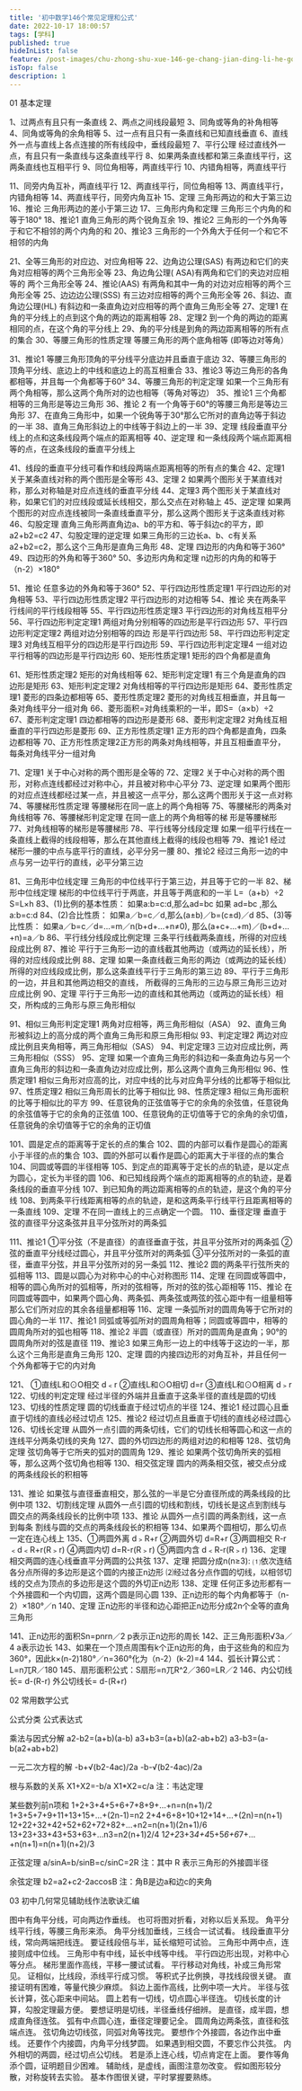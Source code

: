 ```yaml
---
title: '初中数学146个常见定理和公式'
date: 2022-10-17 18:00:57
tags: [学科]
published: true
hideInList: false
feature: /post-images/chu-zhong-shu-xue-146-ge-chang-jian-ding-li-he-gong-shi.jpg
isTop: false
description: 1
---
```

01
基本定理

1、过两点有且只有一条直线
2、两点之间线段最短
3、同角或等角的补角相等
4、同角或等角的余角相等
5、过一点有且只有一条直线和已知直线垂直
6、直线外一点与直线上各点连接的所有线段中，垂线段最短
7、平行公理 经过直线外一点，有且只有一条直线与这条直线平行
8、如果两条直线都和第三条直线平行，这两条直线也互相平行
9、同位角相等，两直线平行
10、内错角相等，两直线平行

11、同旁内角互补，两直线平行
12、两直线平行，同位角相等
13、两直线平行，内错角相等
14、两直线平行，同旁内角互补
15、定理 三角形两边的和大于第三边
16、推论 三角形两边的差小于第三边
17、三角形内角和定理 三角形三个内角的和等于180°
18、推论1 直角三角形的两个锐角互余
19、推论2 三角形的一个外角等于和它不相邻的两个内角的和
20、推论3 三角形的一个外角大于任何一个和它不相邻的内角

21、全等三角形的对应边、对应角相等
22、边角边公理(SAS) 有两边和它们的夹角对应相等的两个三角形全等
23、角边角公理( ASA)有两角和它们的夹边对应相等的 两个三角形全等
24、推论(AAS) 有两角和其中一角的对边对应相等的两个三角形全等
25、边边边公理(SSS) 有三边对应相等的两个三角形全等
26、斜边、直角边公理(HL) 有斜边和一条直角边对应相等的两个直角三角形全等
27、定理1 在角的平分线上的点到这个角的两边的距离相等
28、定理2 到一个角的两边的距离相同的点，在这个角的平分线上
29、角的平分线是到角的两边距离相等的所有点的集合
30、等腰三角形的性质定理 等腰三角形的两个底角相等 (即等边对等角）

31、推论1 等腰三角形顶角的平分线平分底边并且垂直于底边
32、等腰三角形的顶角平分线、底边上的中线和底边上的高互相重合
33、推论3 等边三角形的各角都相等，并且每一个角都等于60°
34、等腰三角形的判定定理 如果一个三角形有两个角相等，那么这两个角所对的边也相等（等角对等边）
35、推论1 三个角都相等的三角形是等边三角形
36、推论 2 有一个角等于60°的等腰三角形是等边三角形
37、在直角三角形中，如果一个锐角等于30°那么它所对的直角边等于斜边的一半
38、直角三角形斜边上的中线等于斜边上的一半
39、定理 线段垂直平分线上的点和这条线段两个端点的距离相等
40、逆定理 和一条线段两个端点距离相等的点，在这条线段的垂直平分线上

41、线段的垂直平分线可看作和线段两端点距离相等的所有点的集合
42、定理1 关于某条直线对称的两个图形是全等形
43、定理 2 如果两个图形关于某直线对称，那么对称轴是对应点连线的垂直平分线
44、定理3 两个图形关于某直线对称，如果它们的对应线段或延长线相交，那么交点在对称轴上
45、逆定理 如果两个图形的对应点连线被同一条直线垂直平分，那么这两个图形关于这条直线对称
46、勾股定理 直角三角形两直角边a、b的平方和、等于斜边c的平方，即a2+b2=c2
47、勾股定理的逆定理 如果三角形的三边长a、b、c有关系a2+b2=c2，那么这个三角形是直角三角形
48、定理 四边形的内角和等于360°
49、四边形的外角和等于360°
50、多边形内角和定理 n边形的内角的和等于（n-2）×180°

51、推论 任意多边的外角和等于360°
52、平行四边形性质定理1 平行四边形的对角相等
53、平行四边形性质定理2 平行四边形的对边相等
54、推论 夹在两条平行线间的平行线段相等
55、平行四边形性质定理3 平行四边形的对角线互相平分
56、平行四边形判定定理1 两组对角分别相等的四边形是平行四边形
57、平行四边形判定定理2 两组对边分别相等的四边 形是平行四边形
58、平行四边形判定定理3 对角线互相平分的四边形是平行四边形
59、平行四边形判定定理4 一组对边平行相等的四边形是平行四边形
60、矩形性质定理1 矩形的四个角都是直角

61、矩形性质定理2 矩形的对角线相等
62、矩形判定定理1 有三个角是直角的四边形是矩形
63、矩形判定定理2 对角线相等的平行四边形是矩形
64、菱形性质定理1 菱形的四条边都相等
65、菱形性质定理2 菱形的对角线互相垂直，并且每一条对角线平分一组对角
66、菱形面积=对角线乘积的一半，即S=（a×b）÷2
67、菱形判定定理1 四边都相等的四边形是菱形
68、菱形判定定理2 对角线互相垂直的平行四边形是菱形
69、正方形性质定理1 正方形的四个角都是直角，四条边都相等
70、正方形性质定理2正方形的两条对角线相等，并且互相垂直平分，每条对角线平分一组对角

71、定理1 关于中心对称的两个图形是全等的
72、定理2 关于中心对称的两个图形，对称点连线都经过对称中心，并且被对称中心平分
73、逆定理 如果两个图形的对应点连线都经过某一点，并且被这一点平分，那么这两个图形关于这一点对称
74、等腰梯形性质定理 等腰梯形在同一底上的两个角相等
75、等腰梯形的两条对角线相等
76、等腰梯形判定定理 在同一底上的两个角相等的梯 形是等腰梯形
77、对角线相等的梯形是等腰梯形
78、平行线等分线段定理 如果一组平行线在一条直线上截得的线段相等，那么在其他直线上截得的线段也相等
79、推论1 经过梯形一腰的中点与底平行的直线，必平分另一腰
80、推论2 经过三角形一边的中点与另一边平行的直线，必平分第三边

81、三角形中位线定理 三角形的中位线平行于第三边，并且等于它的一半
82、梯形中位线定理 梯形的中位线平行于两底，并且等于两底和的一半 L=（a+b）÷2 S=L×h
83、(1)比例的基本性质：
如果a:b=c:d,那么ad=bc
如果 ad=bc ,那么a:b=c:d
84、(2)合比性质：
如果a／b=c／d,那么(a±b)／b=(c±d)／d
85、(3)等比性质：
如果a／b=c／d=…=m／n(b+d+…+n≠0),
那么(a+c+…+m)／(b+d+…+n)=a／b
86、平行线分线段成比例定理 三条平行线截两条直线，所得的对应线段成比例
87、推论 平行于三角形一边的直线截其他两边（或两边的延长线），所得的对应线段成比例
88、定理 如果一条直线截三角形的两边（或两边的延长线）所得的对应线段成比例，那么这条直线平行于三角形的第三边
89、平行于三角形的一边，并且和其他两边相交的直线， 所截得的三角形的三边与原三角形三边对应成比例
90、定理 平行于三角形一边的直线和其他两边（或两边的延长线）相交，所构成的三角形与原三角形相似

91、相似三角形判定定理1 两角对应相等，两三角形相似（ASA）
92、直角三角形被斜边上的高分成的两个直角三角形和原三角形相似
93、判定定理2 两边对应成比例且夹角相等，两三角形相似（SAS）
94、判定定理3 三边对应成比例，两三角形相似（SSS）
95、定理 如果一个直角三角形的斜边和一条直角边与另一个直角三角形的斜边和一条直角边对应成比例，那么这两个直角三角形相似
96、性质定理1 相似三角形对应高的比，对应中线的比与对应角平分线的比都等于相似比
97、性质定理2 相似三角形周长的比等于相似比
98、性质定理3 相似三角形面积的比等于相似比的平方
99、任意锐角的正弦值等于它的余角的余弦值，任意锐角的余弦值等于它的余角的正弦值
100、任意锐角的正切值等于它的余角的余切值，任意锐角的余切值等于它的余角的正切值

101、圆是定点的距离等于定长的点的集合
102、圆的内部可以看作是圆心的距离小于半径的点的集合
103、圆的外部可以看作是圆心的距离大于半径的点的集合
104、同圆或等圆的半径相等
105、到定点的距离等于定长的点的轨迹，是以定点为圆心，定长为半径的圆
106、和已知线段两个端点的距离相等的点的轨迹，是着条线段的垂直平分线
107、到已知角的两边距离相等的点的轨迹，是这个角的平分线
108、到两条平行线距离相等的点的轨迹，是和这两条平行线平行且距离相等的一条直线
109、定理 不在同一直线上的三点确定一个圆。
110、垂径定理 垂直于弦的直径平分这条弦并且平分弦所对的两条弧

111、推论1
①平分弦（不是直径）的直径垂直于弦，并且平分弦所对的两条弧
②弦的垂直平分线经过圆心，并且平分弦所对的两条弧
③平分弦所对的一条弧的直径，垂直平分弦，并且平分弦所对的另一条弧
112、推论2 圆的两条平行弦所夹的弧相等
113、圆是以圆心为对称中心的中心对称图形
114、定理 在同圆或等圆中，相等的圆心角所对的弧相等，所对的弦相等，所对的弦的弦心距相等
115、推论 在同圆或等圆中，如果两个圆心角、两条弧、两条弦或两弦的弦心距中有一组量相等那么它们所对应的其余各组量都相等
116、定理 一条弧所对的圆周角等于它所对的圆心角的一半
117、推论1 同弧或等弧所对的圆周角相等；同圆或等圆中，相等的圆周角所对的弧也相等
118、推论2 半圆（或直径）所对的圆周角是直角；90°的圆周角所对的弦是直径
119、推论3 如果三角形一边上的中线等于这边的一半，那么这个三角形是直角三角形
120、定理 圆的内接四边形的对角互补，并且任何一个外角都等于它的内对角

121、
①直线L和⊙O相交 d﹤r
②直线L和⊙O相切 d=r
③直线L和⊙O相离 d﹥r
122、切线的判定定理 经过半径的外端并且垂直于这条半径的直线是圆的切线
123、切线的性质定理 圆的切线垂直于经过切点的半径
124、推论1 经过圆心且垂直于切线的直线必经过切点
125、推论2 经过切点且垂直于切线的直线必经过圆心
126、切线长定理 从圆外一点引圆的两条切线，它们的切线长相等圆心和这一点的连线平分两条切线的夹角
127、圆的外切四边形的两组对边的和相等
128、弦切角定理 弦切角等于它所夹的弧对的圆周角
129、推论 如果两个弦切角所夹的弧相等，那么这两个弦切角也相等
130、相交弦定理 圆内的两条相交弦，被交点分成的两条线段长的积相等

131、推论 如果弦与直径垂直相交，那么弦的一半是它分直径所成的两条线段的比例中项
132、切割线定理 从圆外一点引圆的切线和割线，切线长是这点到割线与圆交点的两条线段长的比例中项
133、推论 从圆外一点引圆的两条割线，这一点到每条 割线与圆的交点的两条线段长的积相等
134、如果两个圆相切，那么切点一定在连心线上
135、①两圆外离 d﹥R+r
②两圆外切 d=R+r
③两圆相交 R-r﹤d﹤R+r(R﹥r)
④两圆内切 d=R-r(R﹥r)
⑤两圆内含 d﹤R-r(R﹥r)
136、定理 相交两圆的连心线垂直平分两圆的公共弦
137、定理 把圆分成n(n≥3):
⑴依次连结各分点所得的多边形是这个圆的内接正n边形
⑵经过各分点作圆的切线，以相邻切线的交点为顶点的多边形是这个圆的外切正n边形
138、定理 任何正多边形都有一个外接圆和一个内切圆，这两个圆是同心圆
139、正n边形的每个内角都等于（n-2）×180°／n
140、定理 正n边形的半径和边心距把正n边形分成2n个全等的直角三角形

141、正n边形的面积Sn=pnrn／2 p表示正n边形的周长
142、正三角形面积√3a／4 a表示边长
143、如果在一个顶点周围有k个正n边形的角，由于这些角的和应为360°，因此k×(n-2)180°／n=360°化为（n-2）(k-2)=4
144、弧长计算公式：L=n兀R／180
145、扇形面积公式：S扇形=n兀R^2／360=LR／2
146、内公切线长= d-(R-r) 外公切线长= d-(R+r)


02
常用数学公式

公式分类 公式表达式

乘法与因式分解 a2-b2=(a+b)(a-b)
a3+b3=(a+b)(a2-ab+b2)
a3-b3=(a-b(a2+ab+b2)

一元二次方程的解 -b+√(b2-4ac)/2a
-b-√(b2-4ac)/2a

根与系数的关系 X1+X2=-b/a
X1*X2=c/a 注：韦达定理

某些数列前n项和
1+2+3+4+5+6+7+8+9+…+n=n(n+1)/2 1+3+5+7+9+11+13+15+…+(2n-1)=n2
2+4+6+8+10+12+14+…+(2n)=n(n+1) 12+22+32+42+52+62+72+82+…+n2=n(n+1)(2n+1)/6
13+23+33+43+53+63+…n3=n2(n+1)2/4 1*2+2*3+3*4+4*5+5*6+6*7+…+n(n+1)=n(n+1)(n+2)/3

正弦定理 a/sinA=b/sinB=c/sinC=2R
注：其中 R 表示三角形的外接圆半径

余弦定理 b2=a2+c2-2accosB
注：角B是边a和边c的夹角


03
初中几何常见辅助线作法歌诀汇编

图中有角平分线，可向两边作垂线。
也可将图对折看，对称以后关系现。
角平分线平行线，等腰三角形来添。
角平分线加垂线，三线合一试试看。
线段垂直平分线，常向两端把线连。
要证线段倍与半，延长缩短可试验。
三角形中两中点，连接则成中位线。
三角形中有中线，延长中线等中线。
平行四边形出现，对称中心等分点。
梯形里面作高线，平移一腰试试看。
平行移动对角线，补成三角形常见。
证相似，比线段，添线平行成习惯。
等积式子比例换，寻找线段很关键。
直接证明有困难，等量代换少麻烦。
斜边上面作高线，比例中项一大片。
半径与弦长计算，弦心距来中间站。
圆上若有一切线，切点圆心半径连。
切线长度的计算，勾股定理最方便。
要想证明是切线，半径垂线仔细辨。
是直径，成半圆，想成直角径连弦。
弧有中点圆心连，垂径定理要记全。
圆周角边两条弦，直径和弦端点连。
弦切角边切线弦，同弧对角等找完。
要想作个外接圆，各边作出中垂线。
还要作个内接圆，内角平分线梦圆。
如果遇到相交圆，不要忘作公共弦。
内外相切的两圆，经过切点公切线。
若是添上连心线，切点肯定在上面。
要作等角添个圆，证明题目少困难。
辅助线，是虚线，画图注意勿改变。
假如图形较分散，对称旋转去实验。
基本作图很关键，平时掌握要熟练。


